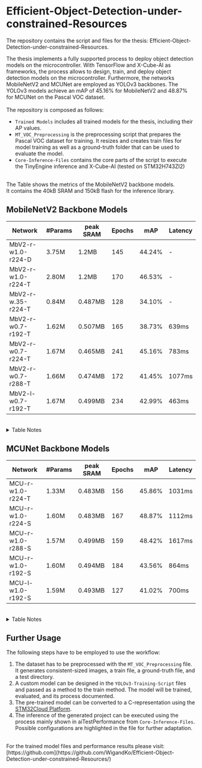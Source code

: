# Efficient-Object-Detection-under-constrained-Resources

The repository contains the script and files for the thesis: Efficient-Object-Detection-under-constrained-Resources.

The thesis implements a fully supported process to deploy object detection models on the microcontroller. With TensorFlow and X-Cube-AI as frameworks, the process allows to design, train, and deploy object detection models on the microcontroller. Furthermore, the networks MobileNetV2 and MCUNet are employed as YOLOv3 backbones. The YOLOv3 models achieve an mAP of 45.16\% for MobileNetV2 and 48.87\% for MCUNet on the Pascal VOC dataset. 
<br>
<br>
The repository is composed as follows: <br>
+ `Trained Models` includes all trained models for the thesis, including their AP values.<br>
+ `MT_VOC_Preprocessing` is the preprocessing script that prepares the Pascal VOC dataset for training. It resizes and creates train files for model training as well as a ground-truth folder that can be used to evaluate the model.<br>
+ `Core-Inference-Files` contains the core parts of the script to execute the TinyEngine inference and X-Cube-AI (tested on STM32H743ZI2)
<br>
The Table shows the metrics of the MobileNetV2 backbone models.<br>
It contains the 40kB SRAM and 150kB flash for the inference library. <br>

 ## MobileNetV2 Backbone Models
 
| Network  | #Params | peak SRAM  | Epochs | mAP  | Latency |
| ----- | ----- |------- | ----- |------- | ----- |
|MbV2-r-w1.0-r224-D | 3.75M | 1.2MB | 145 | 44.24% | - |
|MbV2-r-w1.0-r224-T | 2.80M | 1.2MB | 170 | 46.53% | - |
|MbV2-r-w.35-r224-T | 0.84M | 0.487MB | 128 | 34.10% | - |
|MbV2-r-w0.7-r192-T | 1.62M | 0.507MB | 165 | 38.73% | 639ms |
|MbV2-r-w0.7-r224-T | 1.67M | 0.465MB | 241 | 45.16% | 783ms |
|MbV2-r-w0.7-r288-T | 1.66M | 0.474MB | 172 | 41.45% | 1077ms |
|MbV2-l-w0.7-r192-T | 1.67M | 0.499MB | 234 | 42.99% | 463ms |
<br>
<details><summary>Table Notes</summary>
 
+ The metrics contain the 40kB SRAM and 150kB flash for the inference library
+ Models are trained on 600 epochs using ADAM optimizer
+ ReduceOnPlateau with patience = 30 and factor = 0.1
+ EarlyStopping with patience = 30
</details>

 ## MCUNet Backbone Models
 
| Network  | #Params | peak SRAM  | Epochs | mAP  | Latency |
| ----- | ----- |------- | ----- |------- | ----- |
|MCU-r-w1.0-r224-T |1.33M |0.483MB |156 |45.86% |1031ms|
|MCU-r-w1.0-r224-S |1.60M |0.483MB |167 |48.87% |1112ms|
|MCU-r-w1.0-r288-S |1.57M |0.499MB |159 |48.42% |1617ms|
|MCU-r-w1.0-r192-S |1.60M |0.494MB |184 |43.56% |864ms|
|MCU-l-w1.0-r192-S |1.59M |0.493MB |127 |41.02% |700ms|
<br>
<details><summary>Table Notes</summary>
+ The metrics contain the 40kB SRAM and 150kB flash for the inference library
+ Models are trained on 600 epochs using ADAM optimizer
+ ReduceOnPlateau with patience = 30 and factor = 0.1
+ EarlyStopping with patience = 30
</details>

 ## Further Usage
 The following steps have to be employed to use the workflow:
 1. The dataset has to be preprocessed with the `MT_VOC_Preprocessing` file. It generates consistent-sized images, a train file, a ground-truth file, and a test directory.
 2. A custom model can be designed in the `YOLOv3-Training-Script` files and passed as a method to the train method. The model will be trained, evaluated, and its process documented.
 3. The pre-trained model can be converted to a C-representation using the [STM32Cloud Platform](https://stm32ai-cs.st.com/home).
 4. The inference of the generated project can be executed using the process mainly shown in aiTestPerformance from `Core-Inference-Files`. Possible configurations are highlighted in the file for further adaptation.
<br>
<be>
For the trained model files and performance results please visit: [https://github.com](https://github.com/WigandKo/Efficient-Object-Detection-under-constrained-Resources/)






